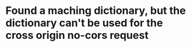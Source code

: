 # Found a maching dictionary, but the dictionary can't be used for the cross origin no-cors request
